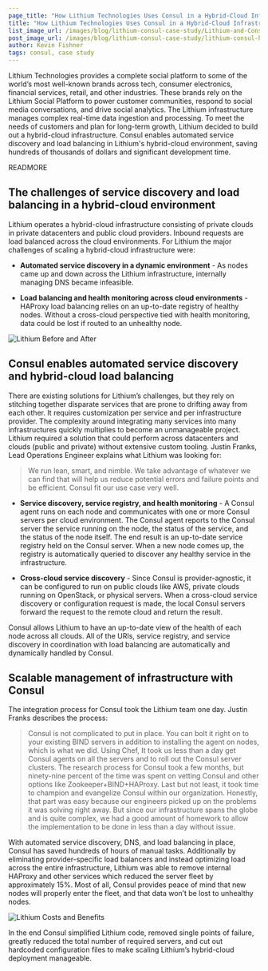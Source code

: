 ```yaml
---
page_title: "How Lithium Technologies Uses Consul in a Hybrid-Cloud Infrastructure"
title: "How Lithium Technologies Uses Consul in a Hybrid-Cloud Infrastructure"
list_image_url: /images/blog/lithium-consul-case-study/Lithium-and-Consul.jpg
post_image_url: /images/blog/lithium-consul-case-study/lithium-consul-horizontal.png
author: Kevin Fishner
tags: consul, case study
---
```

Lithium Technologies provides a complete social platform to some of the world’s most well-known brands across tech, consumer electronics, financial services, retail, and other industries. These brands rely on the Lithium Social Platform to power customer communities, respond to social media conversations, and drive social analytics. The Lithium infrastructure manages complex real-time data ingestion and processing. To meet the needs of customers and plan for long-term growth, Lithium decided to build out a hybrid-cloud infrastructure. Consul enables automated service discovery and load balancing in Lithium's hybrid-cloud environment, saving hundreds of thousands of dollars and significant development time. 

READMORE

## The challenges of service discovery and load balancing in a hybrid-cloud environment
Lithium operates a hybrid-cloud infrastructure consisting of private clouds in private datacenters and public cloud providers. Inbound requests are load balanced across the cloud environments. For Lithium the major challenges of scaling a hybrid-cloud infrastructure were:

- **Automated service discovery in a dynamic environment** - As nodes came up and down across the Lithium infrastructure, internally managing DNS became infeasible. 

- **Load balancing and health monitoring across cloud environments** - HAProxy load balancing relies on an up-to-date registry of healthy nodes. Without a cross-cloud perspective tied with health monitoring, data could be lost if routed to an unhealthy node. 

![Lithium Before and After](/images/blog/lithium-consul-case-study/Lithium-Before-After.jpg)

## Consul enables automated service discovery and hybrid-cloud load balancing 
There are existing solutions for Lithium’s challenges, but they rely on stitching together disparate services that are prone to drifting away from each other. It requires customization per service and per infrastructure provider. The complexity around integrating many services into many infrastructures quickly multiplies to become an unmanageable project. Lithium required a solution that could perform across datacenters and clouds (public and private) without extensive custom tooling. Justin Franks, Lead Operations Engineer explains what Lithium was looking for:

> We run lean, smart, and nimble. We take advantage of whatever we can find that will help us reduce potential errors and failure points and be efficient. Consul fit our use case very well. 

- **Service discovery, service registry, and health monitoring** - A Consul agent runs on each node and communicates with one or more Consul servers per cloud environment. The Consul agent reports to the Consul server the service running on the node, the status of the service, and the status of the node itself. The end result is an up-to-date service registry held on the Consul server. When a new node comes up, the registry is automatically queried to discover any healthy service in the infrastructure. 

- **Cross-cloud service discovery** - Since Consul is provider-agnostic, it can be configured to run on public clouds like AWS, private clouds running on OpenStack, or physical servers. When a cross-cloud service discovery or configuration request is made, the local Consul servers forward the request to the remote cloud and return the result. 

Consul allows Lithium to have an up-to-date view of the health of each node across all clouds. All of the URIs, service registry, and service discovery in coordination with load balancing are automatically and dynamically handled by Consul. 

## Scalable management of infrastructure with Consul
The integration process for Consul took the Lithium team one day. Justin Franks describes the process:

> Consul is not complicated to put in place. You can bolt it right on to your existing BIND servers in addition to installing the agent on nodes, which is what we did. Using Chef, It took us less than a day get Consul agents on all the servers and to roll out the Consul server clusters. The research process for Consul took a few months, but ninety-nine percent of the time was spent on vetting Consul and other options like Zookeeper+BIND+HAProxy. Last but not least, it took time to champion and evangelize Consul within our organization. Honestly, that part was easy because our engineers picked up on the problems it was solving right away. But since our infrastructure spans the globe and is quite complex, we had a good amount of homework to allow the implementation to be done in less than a day without issue. 

With automated service discovery, DNS, and load balancing in place, Consul has saved hundreds of hours of manual tasks. Additionally by eliminating provider-specific load balancers and instead optimizing load across the entire infrastructure, Lithium was able to remove internal HAProxy and other services which reduced the server fleet by approximately 15%. Most of all, Consul provides peace of mind that new nodes will properly enter the fleet, and that data won’t be lost to unhealthy nodes. 

![Lithium Costs and Benefits](/images/blog/lithium-consul-case-study/Lithium-Cost-Benefit.jpg)

In the end Consul simplified Lithium code, removed single points of failure, greatly reduced the total number of required servers, and cut out hardcoded configuration files to make scaling Lithium’s hybrid-cloud deployment manageable.
